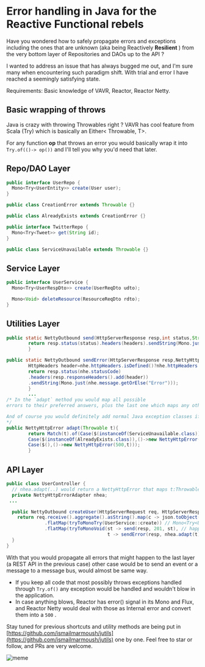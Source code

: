 # Error handling in Java for the Reactive Functional rebels

Have you wondered how to safely propagate errors and exceptions including the ones that are unknown (aka being
Reactively **Resilient** )  from the very bottom layer of Repositories and DAOs up to the API ?

I wanted to address an issue that has always bugged me out, and I'm sure many when encountering such paradigm shift.
With trial and error I have reached a seemingly satisfying state.

Requirements:
Basic knowledge of VAVR, Reactor, Reactor Netty.

## Basic wrapping of throws

Java is crazy with throwing Throwables right ? VAVR has cool feature from Scala (Try) which is basically an Either<
Throwable, T>.

For any function **op** that throws an error you would basically wrap it into `Try.of(()-> op())` and I'll tell you why
you'd need that later.

## Repo/DAO Layer

```java
public interface UserRepo {
  Mono<Try<UserEntity>> create(User user);
}

public class CreationError extends Throwable {}

public class AlreadyExists extends CreationError {}

public interface TwitterRepo {
  Mono<Try<Tweet>> get(String id);
}

public class ServiceUnavailable extends Throwable {}

```

## Service Layer

```java
public interface UserService {
  Mono<Try<UserRespDto>> create(UserReqDto udto);

  Mono<Void> deleteResource(ResourceReqDto rdto);
}
```

## Utilities Layer

```java
public static NettyOutbound send(HttpServerResponse resp,int status,String s,HttpHeaders headers){
        return resp.status(status).headers(headers).sendString(Mono.just(s));
        }

public static NettyOutbound sendError(HttpServerResponse resp,NettyHttpError nhe){
        HttpHeaders header=nhe.httpHeaders.isDefined()?nhe.httpHeaders.get():EmptyHttpHeaders.INSTANCE;
        return resp.status(nhe.statusCode)
        .headers(resp.responseHeaders().add(header))
        .sendString(Mono.just(nhe.message.getOrElse("Error")));
        }
        ...
/* In the `adapt` method you would map all possible 
errors to their preferred answers, plus the last one which maps any other to a 500

And of course you would definitely add normal Java exception classes if needed.
*/
public NettyHttpError adapt(Throwable t){
        return Match(t).of(Case($(instanceOf(ServiceUnavailable.class)),()->new NettyHttpError(401,t)),
        Case($(instanceOf(AlreadyExists.class)),()->new NettyHttpError(400,t)),
        Case($(),()->new NettyHttpError(500,t)));
        }
```

## API Layer

```java
public class UserController {
  // nhea.adapt(..) would return a NettyHttpError that maps t:Throwable to proper status code,headers, and messages
  private NettyHttpErrorAdapter nhea;
 ...

  public NettyOutbound createUser(HttpServerRequest req, HttpServerResponse resp) {
    return req.receive().aggregate().asString().map(c -> json.toObject(c, UserReqDto.class)) // Mono<Try<UserReqDto>>
              .flatMap(tryToMonoTry(UserService::create)) // Mono<Try<UserRespDto>>
              .flatMap(tryToMonoVoid(st -> send(resp, 201, st), // happy path
                                     t -> sendError(resp, nhea.adapt(t))); // sad path
  }
}
```

With that you would propagate all errors that might happen to the last layer (a REST API in the previous case) other
case would be to send an event or a message to a message bus, would almost be same way.

* If you keep all code that most possibly throws exceptions handled through `Try.of()` any exception would be handled
  and wouldn't blow in the application.
* In case anything blows, Reactor has error() signal in its Mono and Flux, and Reactor Netty would deal with those as
  Internal error and convert them into a `500` .

Stay tuned for previous shortcuts and utility methods are being put
in [https://github.com/ismailmarmoush/jutils](https://github.com/ismailmarmoush/jutils)
one by one. Feel free to star or follow, and PRs are very welcome.

![meme](/assets/posts/memes/exceptions_seinfeld.jpg)
